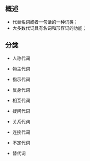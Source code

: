 ## 概述

* 代替名词或者一句话的一种词类；
* 大多数代词具有名词和形容词的功能；

## 分类

- 人称代词

- 物主代词

- 指示代词

- 反身代词

- 相互代词

- 疑问代词

- 关系代词

- 连接代词

- 不定代词

- 替代词

